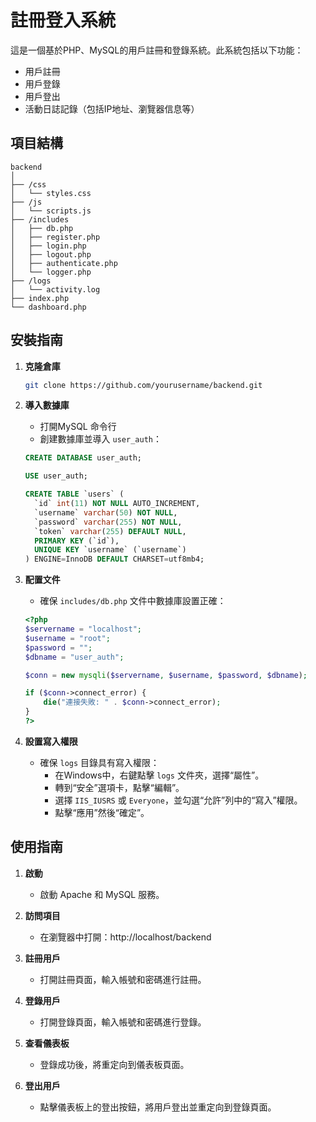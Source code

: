 # 註冊登入系統

這是一個基於PHP、MySQL的用戶註冊和登錄系統。此系統包括以下功能：
- 用戶註冊
- 用戶登錄
- 用戶登出
- 活動日誌記錄（包括IP地址、瀏覽器信息等）

## 項目結構

```
backend
│
├── /css
│   └── styles.css
├── /js
│   └── scripts.js
├── /includes
│   ├── db.php
│   ├── register.php
│   ├── login.php
│   ├── logout.php
│   ├── authenticate.php
│   └── logger.php
├── /logs
│   └── activity.log
├── index.php
└── dashboard.php
```

## 安裝指南

1. **克隆倉庫**
    ```bash
    git clone https://github.com/yourusername/backend.git
    ```

2. **導入數據庫**
    - 打開MySQL 命令行
    - 創建數據庫並導入 `user_auth`：
    ```sql
    CREATE DATABASE user_auth;

    USE user_auth;

    CREATE TABLE `users` (
      `id` int(11) NOT NULL AUTO_INCREMENT,
      `username` varchar(50) NOT NULL,
      `password` varchar(255) NOT NULL,
      `token` varchar(255) DEFAULT NULL,
      PRIMARY KEY (`id`),
      UNIQUE KEY `username` (`username`)
    ) ENGINE=InnoDB DEFAULT CHARSET=utf8mb4;
    ```

3. **配置文件**
    - 確保 `includes/db.php` 文件中數據庫設置正確：
    ```php
    <?php
    $servername = "localhost";
    $username = "root";
    $password = "";
    $dbname = "user_auth";

    $conn = new mysqli($servername, $username, $password, $dbname);

    if ($conn->connect_error) {
        die("連接失敗: " . $conn->connect_error);
    }
    ?>
    ```

4. **設置寫入權限**
    - 確保 `logs` 目錄具有寫入權限：
        - 在Windows中，右鍵點擊 `logs` 文件夾，選擇“屬性”。
        - 轉到“安全”選項卡，點擊“編輯”。
        - 選擇 `IIS_IUSRS` 或 `Everyone`，並勾選“允許”列中的“寫入”權限。
        - 點擊“應用”然後“確定”。

## 使用指南

1. **啟動**
    - 啟動 Apache 和 MySQL 服務。

2. **訪問項目**
    - 在瀏覽器中打開：http://localhost/backend

3. **註冊用戶**
    - 打開註冊頁面，輸入帳號和密碼進行註冊。

4. **登錄用戶**
    - 打開登錄頁面，輸入帳號和密碼進行登錄。

5. **查看儀表板**
    - 登錄成功後，將重定向到儀表板頁面。

6. **登出用戶**
    - 點擊儀表板上的登出按鈕，將用戶登出並重定向到登錄頁面。
